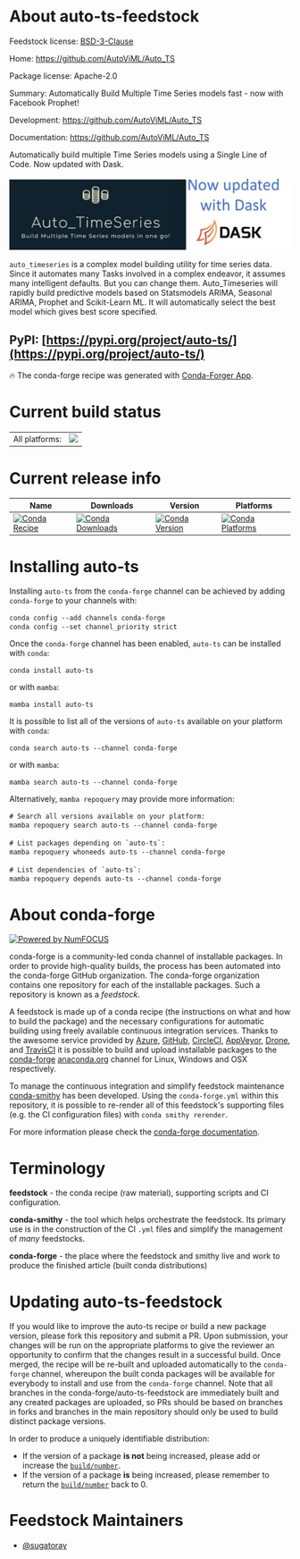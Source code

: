 About auto-ts-feedstock
=======================

Feedstock license: [BSD-3-Clause](https://github.com/conda-forge/auto-ts-feedstock/blob/main/LICENSE.txt)

Home: https://github.com/AutoViML/Auto_TS

Package license: Apache-2.0

Summary: Automatically Build Multiple Time Series models fast - now with Facebook Prophet!

Development: https://github.com/AutoViML/Auto_TS

Documentation: https://github.com/AutoViML/Auto_TS

Automatically build multiple Time Series models using a Single Line of Code. Now updated with Dask.

![banner](https://github.com/AutoViML/Auto_TS/raw/master/images/logo.png)

`auto_timeseries` is a complex model building utility for time series data. Since it automates many
Tasks involved in a complex endeavor, it assumes many intelligent defaults. But you can change them.
Auto_Timeseries will rapidly build predictive models based on Statsmodels ARIMA, Seasonal ARIMA, Prophet
and Scikit-Learn ML. It will automatically select the best model which gives best score specified.

PyPI: [https://pypi.org/project/auto-ts/](https://pypi.org/project/auto-ts/)
---
:fire: The conda-forge recipe was generated with [Conda-Forger App](https://sugatoray-conda-forger.streamlit.app/).


Current build status
====================


<table><tr><td>All platforms:</td>
    <td>
      <a href="https://dev.azure.com/conda-forge/feedstock-builds/_build/latest?definitionId=22253&branchName=main">
        <img src="https://dev.azure.com/conda-forge/feedstock-builds/_apis/build/status/auto-ts-feedstock?branchName=main">
      </a>
    </td>
  </tr>
</table>

Current release info
====================

| Name | Downloads | Version | Platforms |
| --- | --- | --- | --- |
| [![Conda Recipe](https://img.shields.io/badge/recipe-auto--ts-green.svg)](https://anaconda.org/conda-forge/auto-ts) | [![Conda Downloads](https://img.shields.io/conda/dn/conda-forge/auto-ts.svg)](https://anaconda.org/conda-forge/auto-ts) | [![Conda Version](https://img.shields.io/conda/vn/conda-forge/auto-ts.svg)](https://anaconda.org/conda-forge/auto-ts) | [![Conda Platforms](https://img.shields.io/conda/pn/conda-forge/auto-ts.svg)](https://anaconda.org/conda-forge/auto-ts) |

Installing auto-ts
==================

Installing `auto-ts` from the `conda-forge` channel can be achieved by adding `conda-forge` to your channels with:

```
conda config --add channels conda-forge
conda config --set channel_priority strict
```

Once the `conda-forge` channel has been enabled, `auto-ts` can be installed with `conda`:

```
conda install auto-ts
```

or with `mamba`:

```
mamba install auto-ts
```

It is possible to list all of the versions of `auto-ts` available on your platform with `conda`:

```
conda search auto-ts --channel conda-forge
```

or with `mamba`:

```
mamba search auto-ts --channel conda-forge
```

Alternatively, `mamba repoquery` may provide more information:

```
# Search all versions available on your platform:
mamba repoquery search auto-ts --channel conda-forge

# List packages depending on `auto-ts`:
mamba repoquery whoneeds auto-ts --channel conda-forge

# List dependencies of `auto-ts`:
mamba repoquery depends auto-ts --channel conda-forge
```


About conda-forge
=================

[![Powered by
NumFOCUS](https://img.shields.io/badge/powered%20by-NumFOCUS-orange.svg?style=flat&colorA=E1523D&colorB=007D8A)](https://numfocus.org)

conda-forge is a community-led conda channel of installable packages.
In order to provide high-quality builds, the process has been automated into the
conda-forge GitHub organization. The conda-forge organization contains one repository
for each of the installable packages. Such a repository is known as a *feedstock*.

A feedstock is made up of a conda recipe (the instructions on what and how to build
the package) and the necessary configurations for automatic building using freely
available continuous integration services. Thanks to the awesome service provided by
[Azure](https://azure.microsoft.com/en-us/services/devops/), [GitHub](https://github.com/),
[CircleCI](https://circleci.com/), [AppVeyor](https://www.appveyor.com/),
[Drone](https://cloud.drone.io/welcome), and [TravisCI](https://travis-ci.com/)
it is possible to build and upload installable packages to the
[conda-forge](https://anaconda.org/conda-forge) [anaconda.org](https://anaconda.org/)
channel for Linux, Windows and OSX respectively.

To manage the continuous integration and simplify feedstock maintenance
[conda-smithy](https://github.com/conda-forge/conda-smithy) has been developed.
Using the ``conda-forge.yml`` within this repository, it is possible to re-render all of
this feedstock's supporting files (e.g. the CI configuration files) with ``conda smithy rerender``.

For more information please check the [conda-forge documentation](https://conda-forge.org/docs/).

Terminology
===========

**feedstock** - the conda recipe (raw material), supporting scripts and CI configuration.

**conda-smithy** - the tool which helps orchestrate the feedstock.
                   Its primary use is in the construction of the CI ``.yml`` files
                   and simplify the management of *many* feedstocks.

**conda-forge** - the place where the feedstock and smithy live and work to
                  produce the finished article (built conda distributions)


Updating auto-ts-feedstock
==========================

If you would like to improve the auto-ts recipe or build a new
package version, please fork this repository and submit a PR. Upon submission,
your changes will be run on the appropriate platforms to give the reviewer an
opportunity to confirm that the changes result in a successful build. Once
merged, the recipe will be re-built and uploaded automatically to the
`conda-forge` channel, whereupon the built conda packages will be available for
everybody to install and use from the `conda-forge` channel.
Note that all branches in the conda-forge/auto-ts-feedstock are
immediately built and any created packages are uploaded, so PRs should be based
on branches in forks and branches in the main repository should only be used to
build distinct package versions.

In order to produce a uniquely identifiable distribution:
 * If the version of a package **is not** being increased, please add or increase
   the [``build/number``](https://docs.conda.io/projects/conda-build/en/latest/resources/define-metadata.html#build-number-and-string).
 * If the version of a package **is** being increased, please remember to return
   the [``build/number``](https://docs.conda.io/projects/conda-build/en/latest/resources/define-metadata.html#build-number-and-string)
   back to 0.

Feedstock Maintainers
=====================

* [@sugatoray](https://github.com/sugatoray/)

